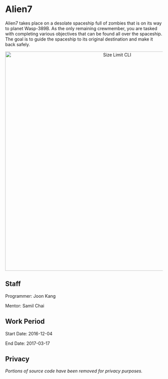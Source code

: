 # Alien7

Alien7 takes place on a desolate spaceship full of zombies that is on its way to planet Wasp-389B. As the only remaining crewmember, you are tasked with completing various objectives that can be found all over the spaceship. The goal is to guide the spaceship to its original destination and make it back safely. 

<p align="center">
  <img src="./assets/demo.gif" alt="Size Limit CLI" width="700">
</p>


Staff
-----

Programmer: Joon Kang


Mentor: Samil Chai


Work Period
-----------

Start Date: 2016-12-04


End Date: 2017-03-17


Privacy
-------

*Portions of source code have been removed for privacy purposes.*

